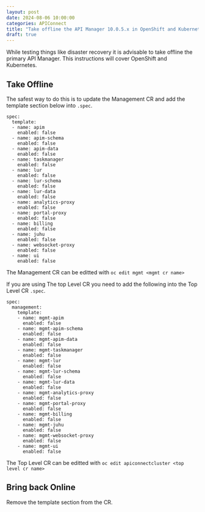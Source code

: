 ```yaml
---
layout: post
date: 2024-08-06 10:00:00
categories: APIConnect
title: "Take offline the API Manager 10.0.5.x in OpenShift and Kubernetes"
draft: true
---
```


While testing things like disaster recovery it is advisable to take offline the primary API Manager. This instructions will cover OpenShift and Kubernetes.

<!--more-->

## Take Offline

The safest way to do this is to update the Management CR and add the template section below into  `.spec`.


```
spec:
  template:
  - name: apim
    enabled: false
  - name: apim-schema
    enabled: false
  - name: apim-data
    enabled: false
  - name: taskmanager
    enabled: false
  - name: lur
    enabled: false
  - name: lur-schema
    enabled: false
  - name: lur-data
    enabled: false
  - name: analytics-proxy
    enabled: false
  - name: portal-proxy
    enabled: false
  - name: billing
    enabled: false
  - name: juhu
    enabled: false
  - name: websocket-proxy
    enabled: false
  - name: ui
    enabled: false
```

The Management CR can be editted with
`oc edit mgmt <mgmt cr name>`



If you are using The top Level CR you need to add the following into the Top Level CR `.spec`.

```
spec:
  management:
    template:
    - name: mgmt-apim
      enabled: false
    - name: mgmt-apim-schema
      enabled: false
    - name: mgmt-apim-data
      enabled: false
    - name: mgmt-taskmanager
      enabled: false
    - name: mgmt-lur
      enabled: false
    - name: mgmt-lur-schema
      enabled: false
    - name: mgmt-lur-data
      enabled: false
    - name: mgmt-analytics-proxy
      enabled: false
    - name: mgmt-portal-proxy
      enabled: false
    - name: mgmt-billing
      enabled: false
    - name: mgmt-juhu
      enabled: false
    - name: mgmt-websocket-proxy
      enabled: false
    - name: mgmt-ui
      enabled: false
```

The Top Level CR can be editted with
`oc edit apiconnectcluster <top level cr name>`

## Bring back Online

Remove the template section from the CR.
